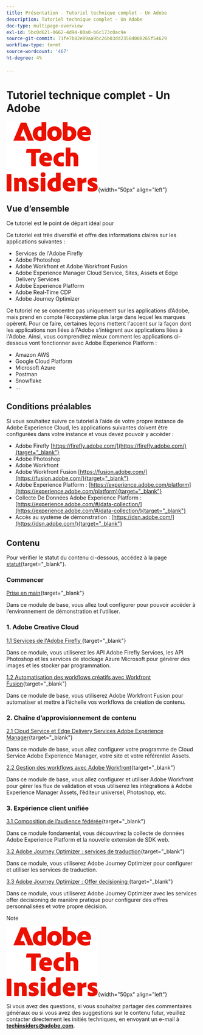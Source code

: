 ```yaml
---
title: Présentation - Tutoriel technique complet - Un Adobe
description: Tutoriel technique complet - Un Adobe
doc-type: multipage-overview
exl-id: 5bc0d621-0662-4d94-80a0-b6c173c0ac9e
source-git-commit: 71fe7b82e09aa9bc26b03dd2358d008265f54629
workflow-type: tm+mt
source-wordcount: '467'
ht-degree: 4%

---
```


# Tutoriel technique complet - Un Adobe

![Insiders de la technologie ](./assets/images/techinsiders.png){width="50px" align="left"}

## Vue d’ensemble

Ce tutoriel est le point de départ idéal pour

Ce tutoriel est très diversifié et offre des informations claires sur les applications suivantes :

- Services de l&#39;Adobe Firefly
- Adobe Photoshop
- Adobe Workfront et Adobe Workfront Fusion
- Adobe Experience Manager Cloud Service, Sites, Assets et Edge Delivery Services
- Adobe Experience Platform
- Adobe Real-Time CDP
- Adobe Journey Optimizer


Ce tutoriel ne se concentre pas uniquement sur les applications d’Adobe, mais prend en compte l’écosystème plus large dans lequel les marques opèrent. Pour ce faire, certaines leçons mettent l&#39;accent sur la façon dont les applications non liées à l&#39;Adobe s&#39;intègrent aux applications liées à l&#39;Adobe. Ainsi, vous comprendrez mieux comment les applications ci-dessous vont fonctionner avec Adobe Experience Platform :

- Amazon AWS
- Google Cloud Platform
- Microsoft Azure
- Postman
- Snowflake
- …

## Conditions préalables

Si vous souhaitez suivre ce tutoriel à l’aide de votre propre instance de Adobe Experience Cloud, les applications suivantes doivent être configurées dans votre instance et vous devez pouvoir y accéder :

- Adobe Firefly [https://firefly.adobe.com/](https://firefly.adobe.com/){target="_blank"}
- Adobe Photoshop
- Adobe Workfront
- Adobe Workfront Fusion [https://fusion.adobe.com/](https://fusion.adobe.com/){target="_blank"}
- Adobe Experience Platform : [https://experience.adobe.com/platform](https://experience.adobe.com/platform){target="_blank"}
- Collecte De Données Adobe Experience Platform : [https://experience.adobe.com/#/data-collection/](https://experience.adobe.com/#/data-collection/){target="_blank"}
- Accès au système de démonstration : [https://dsn.adobe.com/](https://dsn.adobe.com/){target="_blank"}

## Contenu

Pour vérifier le statut du contenu ci-dessous, accédez à la page [statut](./status.md){target="_blank"}.

### Commencer

[Prise en main](./modules/getting-started/gettingstarted/getting-started.md){target="_blank"}

Dans ce module de base, vous allez tout configurer pour pouvoir accéder à l’environnement de démonstration et l’utiliser.

### 1. Adobe Creative Cloud

[1.1 Services de l&#39;Adobe Firefly ](./modules/creative-cloud/module1.1/firefly-services.md){target="_blank"}

Dans ce module, vous utiliserez les API Adobe Firefly Services, les API Photoshop et les services de stockage Azure Microsoft pour générer des images et les stocker par programmation.

[1.2 Automatisation des workflows créatifs avec Workfront Fusion](./modules/creative-cloud/module1.2/automation.md){target="_blank"}

Dans ce module de base, vous utiliserez Adobe Workfront Fusion pour automatiser et mettre à l’échelle vos workflows de création de contenu.

### 2. Chaîne d’approvisionnement de contenu

[2.1 Cloud Service et Edge Delivery Services Adobe Experience Manager](./modules/csc/module2.1/aemcs.md){target="_blank"}

Dans ce module de base, vous allez configurer votre programme de Cloud Service Adobe Experience Manager, votre site et votre référentiel Assets.

[2.2 Gestion des workflows avec Adobe Workfront](./modules/csc/module2.2/workfront.md){target="_blank"}

Dans ce module de base, vous allez configurer et utiliser Adobe Workfront pour gérer les flux de validation et vous utiliserez les intégrations à Adobe Experience Manager Assets, l’éditeur universel, Photoshop, etc.

### 3. Expérience client unifiée

[3.1 Composition de l’audience fédérée](./modules/uce/module3.1/fac.md){target="_blank"}

Dans ce module fondamental, vous découvrirez la collecte de données Adobe Experience Platform et la nouvelle extension de SDK web.

[3.2 Adobe Journey Optimizer : services de traduction](./modules/uce/module3.2/ajotranslationsvcs.md){target="_blank"}

Dans ce module, vous utiliserez Adobe Journey Optimizer pour configurer et utiliser les services de traduction.

[3.3 Adobe Journey Optimizer : Offer decisioning ](./modules/uce/module3.3/offer-decisioning.md){target="_blank"}

Dans ce module, vous utiliserez Adobe Journey Optimizer avec les services offer decisioning de manière pratique pour configurer des offres personnalisées et votre propre décision.

>[!NOTE]
>
>![Insiders de la technologie ](./assets/images/techinsiders.png){width="50px" align="left"}
>
>Si vous avez des questions, si vous souhaitez partager des commentaires généraux ou si vous avez des suggestions sur le contenu futur, veuillez contacter directement les initiés techniques, en envoyant un e-mail à **techinsiders@adobe.com**.
